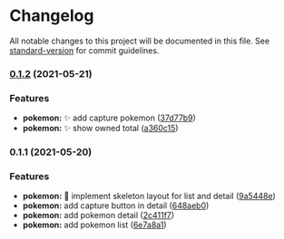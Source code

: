 # Changelog

All notable changes to this project will be documented in this file. See [standard-version](https://github.com/conventional-changelog/standard-version) for commit guidelines.

### [0.1.2](https://github.com/sozonome/poke-app/compare/v0.1.1...v0.1.2) (2021-05-21)


### Features

* **pokemon:** :sparkles: add capture pokemon ([37d77b9](https://github.com/sozonome/poke-app/commit/37d77b914885188709abfa18acded5596a9843ae))
* **pokemon:** :sparkles: show owned total ([a360c15](https://github.com/sozonome/poke-app/commit/a360c15dc8877b8fa1b6567d65b32f5f77fd2f74))

### 0.1.1 (2021-05-20)


### Features

* **pokemon:** :lipstick: implement skeleton layout for list and detail ([9a5448e](https://github.com/sozonome/poke-app/commit/9a5448e58350c71e72f08549f657f7b6f37eabac))
* **pokemon:** add capture button in detail ([648aeb0](https://github.com/sozonome/poke-app/commit/648aeb0d4a7b1ebe3b6dd38c235f9232e4229b15))
* **pokemon:** add pokemon detail ([2c411f7](https://github.com/sozonome/poke-app/commit/2c411f743006be3bda9f80c6a7249f5815a210d1))
* **pokemon:** add pokemon list ([6e7a8a1](https://github.com/sozonome/poke-app/commit/6e7a8a1dc49c05e7b3633ecf836e1e0e139ed10e))
